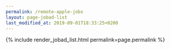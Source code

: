 ```yaml
---
permalink: /remote-apple-jobs
layout: page-jobad-list
last_modified_at: 2019-09-01T18:33:25+0200
---
```

{% include render_jobad_list.html permalink=page.permalink %}
